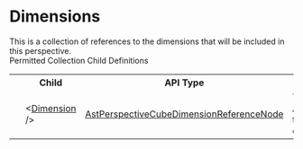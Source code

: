 # Dimensions

<div class="LanguageSummary"><div class ="SummaryItem">This is a collection of references to the dimensions that will be included in this perspective.</div></div><div class="SchemaBindingGroup"><div class="SchemaBindingGroupHeader">Permitted Collection Child Definitions</div><table id="SchemaBindingList" class="SchemaBindingList"><tbody><tr><th class="SchemaBindingIconColumnHeader">&nbsp;</th><th class="SchemaBindingNameColumnHeader">Child</th><th class="SchemaBindingTypeColumnHeader">API Type</th><th class="SchemaBindingSummaryColumnHeader">Description</th></tr><tr class="cd0"><td class="SchemaBindingIcon"><div class="NotRequired" /></td><td class="SchemaBindingName"><span class="punc">&lt;</span><a href=../api-reference/Varigence.Languages.Biml.Cube.AstPerspectiveCubeDimensionReferenceNode.html">Dimension</a><span class="punc"> /&gt;</span></td><td class="SchemaBindingType"><a href="Varigence.Languages.Biml.Cube.AstPerspectiveCubeDimensionReferenceNode.html">AstPerspectiveCubeDimensionReferenceNode</a></td><td class="SchemaBindingSummary">The AstPerspectiveCubeDimensionReferenceNode type is a wrapper for a direct reference to a cube dimension for use in a cube perspective.</td></tr></tbody></table></div>